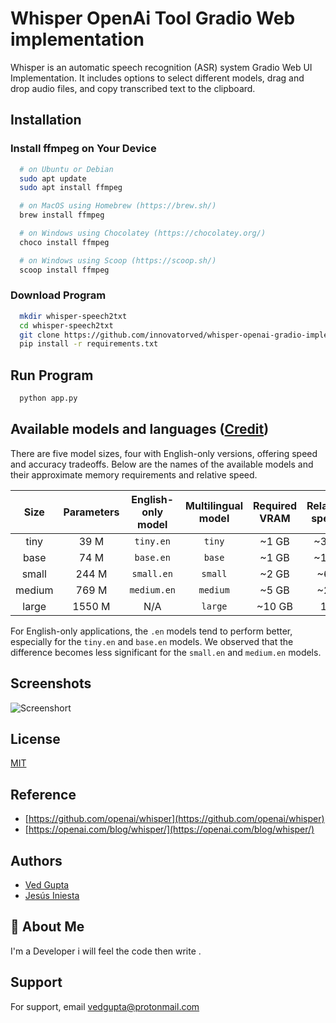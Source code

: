 
# Whisper OpenAi Tool Gradio Web implementation
Whisper is an automatic speech recognition (ASR) system Gradio Web UI Implementation. It includes options to select different models, drag and drop audio files, and copy transcribed text to the clipboard.



## Installation

### Install ffmpeg on Your Device

```bash
  # on Ubuntu or Debian
  sudo apt update
  sudo apt install ffmpeg

  # on MacOS using Homebrew (https://brew.sh/)
  brew install ffmpeg

  # on Windows using Chocolatey (https://chocolatey.org/)
  choco install ffmpeg

  # on Windows using Scoop (https://scoop.sh/)
  scoop install ffmpeg
```

### Download Program

```bash
  mkdir whisper-speech2txt
  cd whisper-speech2txt
  git clone https://github.com/innovatorved/whisper-openai-gradio-implementation.git .
  pip install -r requirements.txt
```
    

## Run Program

```bash
  python app.py

```

## Available models and languages ([Credit](https://github.com/innovatorved/whisper-openai-gradio-implementation/blob/main/README.md))

There are five model sizes, four with English-only versions, offering speed and accuracy tradeoffs. Below are the names of the available models and their approximate memory requirements and relative speed. 


|  Size  | Parameters | English-only model | Multilingual model | Required VRAM | Relative speed |
|:------:|:----------:|:------------------:|:------------------:|:-------------:|:--------------:|
|  tiny  |    39 M    |     `tiny.en`      |       `tiny`       |     ~1 GB     |      ~32x      |
|  base  |    74 M    |     `base.en`      |       `base`       |     ~1 GB     |      ~16x      |
| small  |   244 M    |     `small.en`     |      `small`       |     ~2 GB     |      ~6x       |
| medium |   769 M    |    `medium.en`     |      `medium`      |     ~5 GB     |      ~2x       |
| large  |   1550 M   |        N/A         |      `large`       |    ~10 GB     |       1x       |

For English-only applications, the `.en` models tend to perform better, especially for the `tiny.en` and `base.en` models. We observed that the difference becomes less significant for the `small.en` and `medium.en` models.


## Screenshots

![Screenshort](https://raw.githubusercontent.com/innovatorved/whisper-openai-gradio-implementation/main/img/screenshort.png)
## License

[MIT](https://choosealicense.com/licenses/mit/)


## Reference

- [https://github.com/openai/whisper](https://github.com/openai/whisper)
- [https://openai.com/blog/whisper/](https://openai.com/blog/whisper/)

  
## Authors

- [Ved Gupta](https://www.github.com/innovatorved)
- [Jesús Iniesta](https://github.com/gsusI)
  
## 🚀 About Me
I'm a Developer i will feel the code then write .

  
## Support

For support, email vedgupta@protonmail.com

